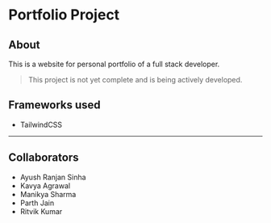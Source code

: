 # Portfolio Project

## About

This is a website for personal portfolio of a full stack developer.

> This project is not yet complete and is being actively developed.

## Frameworks used

* TailwindCSS

---

## Collaborators

* Ayush Ranjan Sinha
* Kavya Agrawal
* Manikya Sharma
* Parth Jain
* Ritvik Kumar
